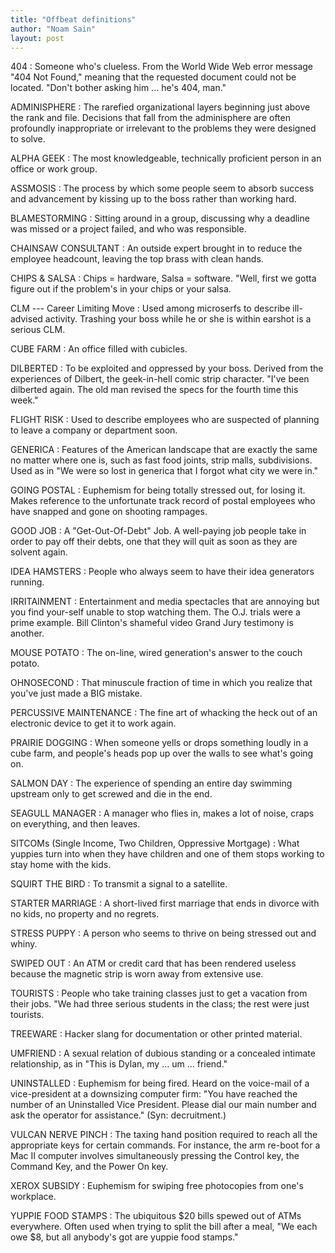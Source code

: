 ```yaml
---
title: "Offbeat definitions"
author: "Noam Sain"
layout: post
---
```


404
: Someone who's clueless. From the World Wide Web error message "404 Not Found," meaning that the requested document could not be located. "Don't bother asking him ... he's 404, man."

ADMINISPHERE
: The rarefied organizational layers beginning just above the rank and file. Decisions that fall from the adminisphere are often profoundly inappropriate or irrelevant to the problems they were designed to solve.

ALPHA GEEK
: The most knowledgeable, technically proficient person in an office or work group.

ASSMOSIS
: The process by which some people seem to absorb success and advancement by kissing up to the boss rather than working hard.

BLAMESTORMING
: Sitting around in a group, discussing why a deadline was missed or a project failed, and who was responsible.

CHAINSAW CONSULTANT
: An outside expert brought in to reduce the employee headcount, leaving the top brass with clean hands.

CHIPS &amp; SALSA
: Chips = hardware, Salsa = software. "Well, first we gotta figure out if the problem's in your chips or your salsa.

CLM --- Career Limiting Move
: Used among microserfs to describe ill-advised activity. Trashing your boss while he or she is within earshot is a serious CLM.

CUBE FARM
: An office filled with cubicles.

DILBERTED
: To be exploited and oppressed by your boss. Derived from the experiences of Dilbert, the geek-in-hell comic strip character. "I've been dilberted again. The old man revised the specs for the fourth time this week."

FLIGHT RISK
: Used to describe employees who are suspected of planning to leave a company or department soon.

GENERICA
: Features of the American landscape that are exactly the same no matter where one is, such as fast food joints, strip malls, subdivisions. Used as in "We were so lost in generica that I forgot what city we were in."

GOING POSTAL
: Euphemism for being totally stressed out, for losing it. Makes reference to the unfortunate track record of postal employees who have snapped and gone on shooting rampages.

GOOD JOB
: A "Get-Out-Of-Debt" Job. A well-paying job people take in order to pay off their debts, one that they will quit as soon as they are solvent again.

IDEA HAMSTERS
: People who always seem to have their idea generators running.

IRRITAINMENT
: Entertainment and media spectacles that are annoying but you find your-self unable to stop watching them. The O.J. trials were a prime example. Bill Clinton's shameful video Grand Jury testimony is another.

MOUSE POTATO
: The on-line, wired generation's answer to the couch potato.

OHNOSECOND
: That minuscule fraction of time in which you realize that you've just made a BIG mistake.

PERCUSSIVE MAINTENANCE
: The fine art of whacking the heck out of an electronic device to get it to work again.

PRAIRIE DOGGING
: When someone yells or drops something loudly in a cube farm, and people's heads pop up over the walls to see what's going on.

SALMON DAY
: The experience of spending an entire day swimming upstream only to get screwed and die in the end.

SEAGULL MANAGER
: A manager who flies in, makes a lot of noise, craps on everything, and then leaves.

SITCOMs (Single Income, Two Children, Oppressive Mortgage)
: What yuppies turn into when they have children and one of them stops working to stay home with the kids.

SQUIRT THE BIRD
: To transmit a signal to a satellite.

STARTER MARRIAGE
: A short-lived first marriage that ends in divorce with no kids, no property and no regrets.

STRESS PUPPY
: A person who seems to thrive on being stressed out and whiny.

SWIPED OUT
: An ATM or credit card that has been rendered useless because the magnetic strip is worn away from extensive use.

TOURISTS
: People who take training classes just to get a vacation from their jobs. "We had three serious students in the class; the rest were just tourists.

TREEWARE
: Hacker slang for documentation or other printed material.

UMFRIEND
: A sexual relation of dubious standing or a concealed intimate relationship, as in "This is Dylan, my ... um ... friend."

UNINSTALLED
: Euphemism for being fired. Heard on the voice-mail of a vice-president at a downsizing computer firm: "You have reached the number of an Uninstalled Vice President. Please dial our main number and ask the operator for assistance." (Syn: decruitment.)

VULCAN NERVE PINCH
: The taxing hand position required to reach all the appropriate keys for certain commands. For instance, the arm re-boot for a Mac II computer involves simultaneously pressing the Control key, the Command Key, and the Power On key.

XEROX SUBSIDY
: Euphemism for swiping free photocopies from one's workplace.

YUPPIE FOOD STAMPS
: The ubiquitous $20 bills spewed out of ATMs everywhere. Often used when trying to split the bill after a meal, "We each owe $8, but all anybody's got are yuppie food stamps."
